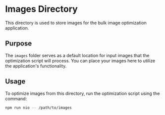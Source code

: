 # Images Directory

This directory is used to store images for the bulk image optimization application. 

## Purpose

The `images` folder serves as a default location for input images that the optimization script will process. You can place your images here to utilize the application's functionality.

## Usage

To optimize images from this directory, run the optimization script using the command:

```bash
npm run nio -- /path/to/images